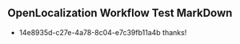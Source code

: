 ## OpenLocalization Workflow Test MarkDown
* 14e8935d-c27e-4a78-8c04-e7c39fb11a4b thanks!

<!--HONumber=Aug16_HO4-->


